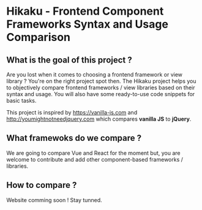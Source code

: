 # Hikaku - Frontend Component Frameworks Syntax and Usage Comparison

## What is the goal of this project ?

Are you lost when it comes to choosing a frontend framework or view library ?
You're on the right project spot then.
The Hikaku project helps you to objectively compare frontend frameworks / view libraries based on their syntax and usage.
You will also have some ready-to-use code snippets for basic tasks.

This project is inspired by https://vanilla-js.com and http://youmightnotneedjquery.com which compares **vanilla JS** to **jQuery**.

## What framewoks do we compare ?

We are going to compare Vue and React for the moment but, you are welcome to contribute and add other component-based frameworks / libraries.

## How to compare ?

Website comming soon ! Stay tunned.
